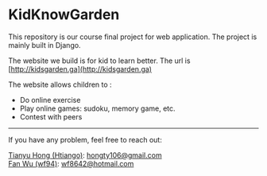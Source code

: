 # KidKnowGarden
This repository is our course final project for web application. The project is mainly built in Django.

The website we build is for kid to learn better. The url is [http://kidsgarden.ga](http://kidsgarden.ga)

The website allows children to :
+ Do online exercise
+ Play online games: sudoku, memory game, etc.
+ Contest with peers

--------------------

If you have any problem, feel free to reach out:

[Tianyu Hong (Htiango)](https://github.com/Htiango):  hongty106@gmail.com <br>
[Fan Wu (wf94)](https://github.com/wf94):  wf8642@hotmail.com
